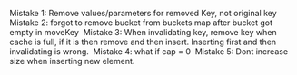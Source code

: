 Mistake 1: Remove values/parameters for removed Key, not original key
​
Mistake 2: forgot to remove bucket from buckets map after bucket got empty in moveKey
​
Mistake 3: When invalidating key, remove key when cache is full, if it is then remove and then insert.  Inserting first and then invalidating is wrong.
​
Mistake 4: what if cap = 0
​
Mistake 5: Dont increase size when inserting new element.
​
​